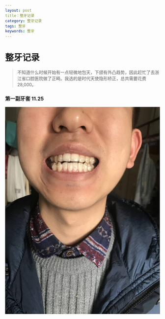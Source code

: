```yaml
---
layout: post
title：整牙记录
category: 整牙记录
tags: 整牙
keywords: 整牙
---
```


# 整牙记录

> 不知道什么时候开始有一点轻微地包天，下颌有外凸趋势，因此赶忙了去浙江省口腔医院做了正畸。我选的是时代天使隐形矫正，总共需要花费28,000。

### 第一副牙套  11.25

![第一副牙套](2017-11-25-第一副牙套.jpg)

